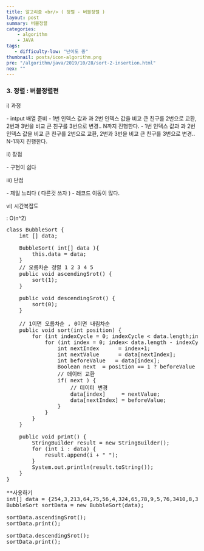 ```yaml
---
title: 알고리즘 <br/> ( 정렬 - 버블정렬 )
layout: post
summary: 버블정렬
categories: 
    - algorithm
    - JAVA
tags: 
   - difficulty-low: "난이도 중"
thumbnail: posts/icon-algorithm.png
pre: "/algorithm/java/2019/10/28/sort-2-insertion.html"
nex: ""
---
```

### 3. 정렬 : 버블정렬편

<p class="bold-text"> i) 과정 </p>
 - intput 배열 준비
 - 1번 인덱스 값과 과 2번 인덱스 값을 비교 큰 친구를 2번으로 교환, 2번과 3번을 비교 큰 친구를 3번으로 변경.. N까지 진행한다.
 - 1번 인덱스 값과 과 2번 인덱스 값을 비교 큰 친구를 2번으로 교환, 2번과 3번을 비교 큰 친구를 3번으로 변경.. N-1까지 진행한다.

<p class="bold-text"> ii) 장점 </p>
 - 구현이 쉽다
   
<p class="bold-text"> iii) 단점 </p>
 - 제일 느리다 ( 다른것 쓰자 )
 - 레코드 이동이 많다.

<p class="bold-text"> vi) 시간복잡도</p>
: O(n^2) 

<pre>
class BubbleSort {
    int [] data; 
   
    BubbleSort( int[] data ){
        this.data = data;
    }
    // 오름차순 정렬 1 2 3 4 5
    public void ascendingSrot() {
        sort(1);
    }
    
    public void descendingSrot() {
        sort(0);
    }
    
    // 1이면 오름차순 , 0이면 내림차순
    public void sort(int position) {
        for (int indexCycle = 0; indexCycle &lt; data.length;indexCycle++) {
            for (int index = 0; index&lt; data.length - indexCycle-1 ; index++) {
                int nextIndex      = index+1;
                int nextValue      = data[nextIndex];
                int beforeValue   = data[index];
                Boolean next  = position == 1 ? beforeValue > nextValue : beforeValue &lt; nextValue;
                // 데이터 교환
                if( next ) {
                    // 데이터 변경
                    data[index]     = nextValue;
                    data[nextIndex] = beforeValue;
                }
            }
        }
    }
    
    public void print() {
        StringBuilder result = new StringBuilder();
        for (int i : data) {
            result.append(i + " ");
        }
        System.out.println(result.toString());
    }
}

**사용하기
int[] data = {254,3,213,64,75,56,4,324,65,78,9,5,76,3410,8,342,76};
BubbleSort sortData = new BubbleSort(data);

sortData.ascendingSrot();
sortData.print();

sortData.descendingSrot();
sortData.print();
</pre>
